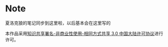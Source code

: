 # Note

夏洛克狼的笔记同步到这里啦，以后基本会在这里写的

本作品采用[知识共享署名-非商业性使用-相同方式共享 3.0 中国大陆许可协议](http://creativecommons.org/licenses/by-nc-sa/3.0/cn/)进行许可。
